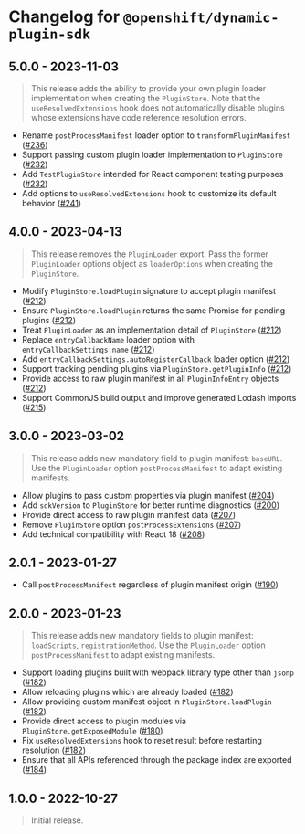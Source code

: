 # Changelog for `@openshift/dynamic-plugin-sdk`

## 5.0.0 - 2023-11-03

> This release adds the ability to provide your own plugin loader implementation when creating
> the `PluginStore`. Note that the `useResolvedExtensions` hook does not automatically disable
> plugins whose extensions have code reference resolution errors.

- Rename `postProcessManifest` loader option to `transformPluginManifest` ([#236])
- Support passing custom plugin loader implementation to `PluginStore` ([#232])
- Add `TestPluginStore` intended for React component testing purposes ([#232])
- Add options to `useResolvedExtensions` hook to customize its default behavior ([#241])

## 4.0.0 - 2023-04-13

> This release removes the `PluginLoader` export. Pass the former `PluginLoader`
> options object as `loaderOptions` when creating the `PluginStore`.

- Modify `PluginStore.loadPlugin` signature to accept plugin manifest ([#212])
- Ensure `PluginStore.loadPlugin` returns the same Promise for pending plugins ([#212])
- Treat `PluginLoader` as an implementation detail of `PluginStore` ([#212])
- Replace `entryCallbackName` loader option with `entryCallbackSettings.name` ([#212])
- Add `entryCallbackSettings.autoRegisterCallback` loader option ([#212])
- Support tracking pending plugins via `PluginStore.getPluginInfo` ([#212])
- Provide access to raw plugin manifest in all `PluginInfoEntry` objects ([#212])
- Support CommonJS build output and improve generated Lodash imports ([#215])

## 3.0.0 - 2023-03-02

> This release adds new mandatory field to plugin manifest: `baseURL`.
> Use the `PluginLoader` option `postProcessManifest` to adapt existing manifests.

- Allow plugins to pass custom properties via plugin manifest ([#204])
- Add `sdkVersion` to `PluginStore` for better runtime diagnostics ([#200])
- Provide direct access to raw plugin manifest data ([#207])
- Remove `PluginStore` option `postProcessExtensions` ([#207])
- Add technical compatibility with React 18 ([#208])

## 2.0.1 - 2023-01-27

- Call `postProcessManifest` regardless of plugin manifest origin ([#190])

## 2.0.0 - 2023-01-23

> This release adds new mandatory fields to plugin manifest: `loadScripts`, `registrationMethod`.
> Use the `PluginLoader` option `postProcessManifest` to adapt existing manifests.

- Support loading plugins built with webpack library type other than `jsonp` ([#182])
- Allow reloading plugins which are already loaded ([#182])
- Allow providing custom manifest object in `PluginStore.loadPlugin` ([#182])
- Provide direct access to plugin modules via `PluginStore.getExposedModule` ([#180])
- Fix `useResolvedExtensions` hook to reset result before restarting resolution ([#182])
- Ensure that all APIs referenced through the package index are exported ([#184])

## 1.0.0 - 2022-10-27

> Initial release.

[#180]: https://github.com/openshift/dynamic-plugin-sdk/pull/180
[#182]: https://github.com/openshift/dynamic-plugin-sdk/pull/182
[#184]: https://github.com/openshift/dynamic-plugin-sdk/pull/184
[#190]: https://github.com/openshift/dynamic-plugin-sdk/pull/190
[#200]: https://github.com/openshift/dynamic-plugin-sdk/pull/200
[#204]: https://github.com/openshift/dynamic-plugin-sdk/pull/204
[#207]: https://github.com/openshift/dynamic-plugin-sdk/pull/207
[#208]: https://github.com/openshift/dynamic-plugin-sdk/pull/208
[#212]: https://github.com/openshift/dynamic-plugin-sdk/pull/212
[#215]: https://github.com/openshift/dynamic-plugin-sdk/pull/215
[#232]: https://github.com/openshift/dynamic-plugin-sdk/pull/232
[#236]: https://github.com/openshift/dynamic-plugin-sdk/pull/236
[#241]: https://github.com/openshift/dynamic-plugin-sdk/pull/241
